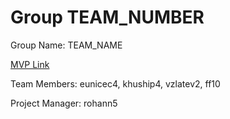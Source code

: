 # Group TEAM_NUMBER

Group Name: TEAM_NAME

[MVP Link](http://cs196.cs.illinois.edu)

Team Members: eunicec4, khuship4, vzlatev2, ff10

Project Manager: rohann5